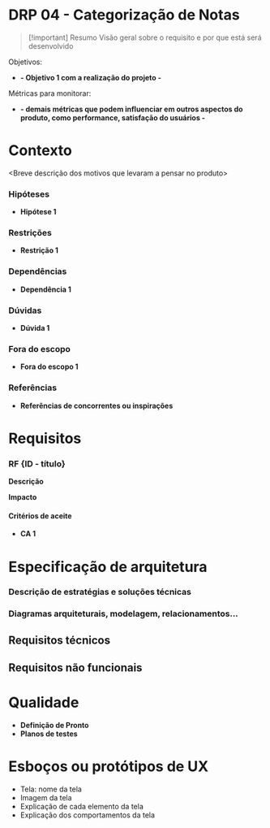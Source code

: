 # DRP 04 - Categorização de Notas

> [!important] Resumo
> Visão geral sobre o requisito e por que está será desenvolvido

Objetivos:

- __- Objetivo 1 com a realização do projeto -__

Métricas para monitorar:

- __- demais métricas que podem influenciar em outros aspectos do produto, como performance, satisfação do usuários -__

# Contexto

<Breve descrição dos motivos que levaram a pensar no produto> 

### Hipóteses

- __Hipótese 1__

### Restrições

- __Restrição 1__
### Dependências

- __Dependência 1__

### Dúvidas

- __Dúvida 1__

### Fora do escopo

- __Fora do escopo 1__

### Referências

- __Referências de concorrentes ou inspirações__

# Requisitos

### RF {ID - título}

__Descrição__

__Impacto__

#### Critérios de aceite

- __CA 1__

# Especificação de arquitetura

### Descrição de estratégias e soluções técnicas


### Diagramas arquiteturais, modelagem, relacionamentos...


## Requisitos técnicos


## Requisitos não funcionais


# Qualidade

- __Definição de Pronto__
- __Planos de testes__

# Esboços ou protótipos de UX

- Tela: nome da tela
- Imagem da tela
- Explicação de cada elemento da tela
- Explicação dos comportamentos da tela
